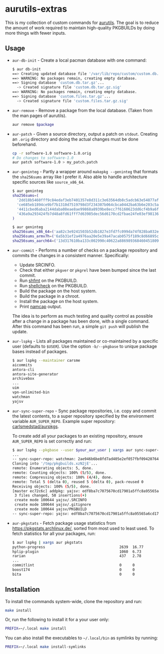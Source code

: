 # aurutils-extras

This is my collection of custom commands for
[aurutils](https://github.com/AladW/aurutils). The goal is to reduce the amount
of work required to maintain high-quality PKGBUILDs by doing more things with
fewer inputs.

## Usage

* `aur-db-init` - Create a local pacman database with one command:

  ```sh
  $ aur db-init
  ==> Creating updated database file '/var/lib/repo/custom/custom.db.tar.gz'
  ==> WARNING: No packages remain, creating empty database.
  ==> Signing database 'custom.db.tar.gz'...
    -> Created signature file 'custom.db.tar.gz.sig'
  ==> WARNING: No packages remain, creating empty database.
  ==> Signing database 'custom.files.tar.gz'...
    -> Created signature file 'custom.files.tar.gz.sig'
  ```

* `aur-remove` - Remove a package from the local database. (Taken from the man
  pages of aurutils).

  ```sh
  aur remove $package
  ```

* `aur-patch` - Given a source directory, output a patch on `stdout`. Creating
  an `.orig` directory and doing the actual changes must be done beforehand.

  ```sh
  cp -r software-1.0 software-1.0.orig
  # Do changes to software-1.0
  aur patch software-1.0 > my_patch.patch
  ```

* `aur-geninteg` - Partly a wrapper around `makepkg --geninteg` that formats
  the `sha256sums` array like I prefer it. Also able to handle architecture
  specific sources like `source_x86_64`.

  ```sh
  $ aur geninteg
  sha256sums=(
    '2dd18b5460fff9c84edaf3eb7401357e8d311c3e63564db8c5adcb63e54877af'
    'ce685eb1894ce9bf7b1310d7519798d3f234307b064cbca0442ba63b6e203c5a'
    '4411cbed6aba2144daba08eae8ae99868a8939be8ecc7f6160623dd6cf4b9a6f'
    '436a9a293424fb7d48a8fd61fff7d63985dec56d6170cd2fbae24fe03ef98136'
  )
  ```

  ```sh
  $ aur geninteg
  sha256sums_x86_64=('aa82c3e9241503b52db1827e3fd7fc099da74f828ba032e9b726e50c72b4bee5')
  sha256sums_armv7h=('6a5b31ef2a4976aa20e5e39a47acab0575f189c8d66895c0e341d6e2a6442681')
  sha256sums_aarch64=('13d317610ba133c002990c40622a886989368460451809861f378c25730989f4')
  ```

* `aur-commit` - Performs a number of checks on a package repository and
  commits the changes in a consistent manner. Specifically:

  * Update SRCINFO.
  * Check that either `pkgver` or `pkgrel` have been bumped since the last
    commit.
  * Run [shfmt](https://github.com/mvdan/sh) on the PKGBUILD.
  * Run [shellcheck](https://github.com/koalaman/shellcheck) on the PKGBUILD.
  * Build the package on the host system.
  * Build the package in a chroot.
  * Install the package on the host system.
  * Print [namcap](https://wiki.archlinux.org/title/Namcap) output.

  The idea is to perform as much testing and quality control as possible after
  a change in a package has been done, with a single command. After this
  command has been run, a simple `git push` will publish the update.

* `aur-lspkg` - Lists all packages maintained or co-maintained by a
  specific user (defaults to `$USER`). Use the option `-b/--pkgbase` to unique
  package bases instead of packages.

  ```sh
  $ aur lspkg --maintainer carsme
  aicommits
  antora-cli
  antora-site-generator
  archivebox
  ...
  uim
  vpn-unlimited-bin
  watchman
  yajsv
  ```

* `aur-sync-super-repo` - Sync package repositories, i.e. copy and commit the
  latest contents, to a super repository specified by the environment variable
  `AUR_SUPER_REPO`. Example super repository: [carlsmedstad/aurpkgs][].

  To create add all your packages to an existing repository, ensure
  `AUR_SUPER_REPO` is set correctly and run:

  ```sh
  $ aur lspkg --pkgbase --user $your_aur_user | xargs aur sync-super-repo
  ...
  -- sync-super-repo: watchman: 2ae946b6be8fd7ad405e2ef057fbf09420764cfd: added package
  Cloning into '/tmp/pkgbuilds.xzN2jE'...
  remote: Enumerating objects: 5, done.
  remote: Counting objects: 100% (5/5), done.
  remote: Compressing objects: 100% (4/4), done.
  remote: Total 5 (delta 0), reused 5 (delta 0), pack-reused 0
  Receiving objects: 100% (5/5), done.
  [master ec72c6c] addpkg: yajsv: edf8ba7c7075670cd17901a5ffc8a95565a6cd17
   3 files changed, 58 insertions(+)
   create mode 100644 yajsv/.SRCINFO
   create mode 100644 yajsv/.gitignore
   create mode 100644 yajsv/PKGBUILD
  -- sync-super-repo: yajsv: edf8ba7c7075670cd17901a5ffc8a95565a6cd17: added package
  ```

* `aur-pkgstats` - Fetch package usage statistics from
  <https://pkgstats.archlinux.de/>, sorted from most used to least used. To
  fetch statistics for all your packages, run:

  ```sh
  $ aur lspkg | xargs aur pkgstats
  python-progress                                  2639  16.77
  hplip-plugin                                     1060  6.73
  rarian                                           437   2.78
  ...
  commitlint                                       0     0
  boost174                                         0     0
  bita                                             0     0
  ```

[carlsmedstad/aurpkgs]: https://github.com/carlsmedstad/aurpkgs

## Installation

To install the commands system-wide, clone the repository and run:

```sh
make install
```

Or, run the following to install it for a your user only:

```sh
PREFIX=~/.local make install
```

You can also install the executables to `~/.local/bin` as symlinks by running:

```sh
PREFIX=~/.local make install-symlinks
```

